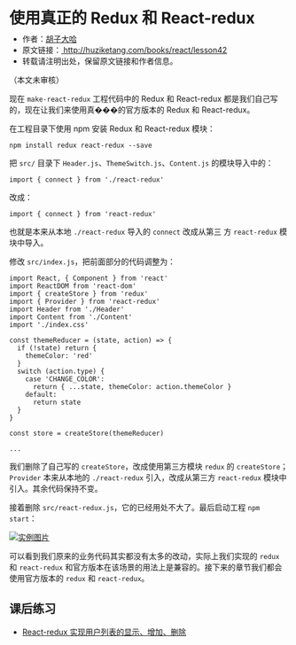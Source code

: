 <div class="post__title">
        <h1>使用真正的 Redux 和 React-redux</h1>
    </div>
    <div class="post__meta">
        <p></p>
    </div>
    <div class="post__content"?>
      <ul style="font-size: 14px; margin-top: -10px;">
  <li>
    作者：<a href="https://www.zhihu.com/people/hu-zi-da-ha" target="_blank">胡子大哈</a>
  </li>
  <li>
    原文链接：<a href="http://huziketang.com/books/react/lesson42"> http://huziketang.com/books/react/lesson42 </a>
  </li>
  <li>转载请注明出处，保留原文链接和作者信息。</li>
</ul>

<p>（本文未审核）</p>

<p>现在 <code>make-react-redux</code> 工程代码中的 Redux 和 React-redux 都是我们自己写的，现在让我们来使用真���的官方版本的 Redux 和 React-redux。</p>

<p>在工程目录下使用 npm 安装 Redux 和 React-redux 模块：</p>

<pre><code class="language-bash">npm install redux react-redux --save
</code></pre>

<p>把 <code>src/</code> 目录下 <code>Header.js</code>、<code>ThemeSwitch.js</code>、<code>Content.js</code> 的模块导入中的：</p>

<pre><code class="language-javascript">import { connect } from './react-redux'
</code></pre>

<p>改成：</p>

<pre><code class="language-javascript">import { connect } from 'react-redux'
</code></pre>

<p>也就是本来从本地 <code>./react-redux</code> 导入的 <code>connect</code> 改成从第三
方 <code>react-redux</code> 模块中导入。</p>

<p>修改 <code>src/index.js</code>，把前面部分的代码调整为：</p>

<pre><code class="language-javascript">import React, { Component } from 'react'
import ReactDOM from 'react-dom'
import { createStore } from 'redux'
import { Provider } from 'react-redux'
import Header from './Header'
import Content from './Content'
import './index.css'

const themeReducer = (state, action) =&gt; {
  if (!state) return {
    themeColor: 'red'
  }
  switch (action.type) {
    case 'CHANGE_COLOR':
      return { ...state, themeColor: action.themeColor }
    default:
      return state
  }
}

const store = createStore(themeReducer)

...
</code></pre>

<p>我们删除了自己写的 <code>createStore</code>，改成使用第三方模块 <code>redux</code>
的 <code>createStore</code>；<code>Provider</code> 本来从本地的 <code>./react-redux</code> 引入，改成从第三方 <code>react-redux</code> 模块中引入。其余代码保持不变。</p>

<p>接着删除 <code>src/react-redux.js</code>，它的已经用处不大了。最后启动工程 <code>npm start</code>：</p>

<p><a href="http://huzidaha.github.io/static/assets/img/posts/A6103C15-A0C3-4540-9147-67ABC24FCD48.png" target="_blank"><img src="http://huzidaha.github.io/static/assets/img/posts/A6103C15-A0C3-4540-9147-67ABC24FCD48.png" alt="实例图片" /></a></p>

<p>可以看到我们原来的业务代码其实都没有太多的改动，实际上我们实现的 <code>redux</code> 和 <code>react-redux</code> 和官方版本在该场景的用法上是兼容的。接下来的章节我们都会
使用官方版本的 <code>redux</code> 和 <code>react-redux</code>。</p>

<h2 id="课后练习">课后练习</h2>
<ul>
  <li><a target="_blank" href="http://scriptoj.com/problems/17">React-redux 实现用户列表的显示、增加、删除</a></li>
</ul>